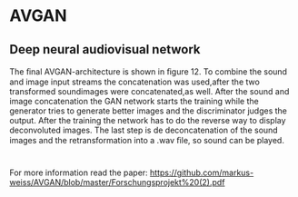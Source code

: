 # AVGAN
## Deep neural audiovisual network
 
 The ﬁnal AVGAN-architecture is shown in ﬁgure 12. To combine the sound and image input streams the concatenation was used,after the two transformed soundimages were concatenated,as well. After the sound and image concatenation the GAN network starts the training while the generator tries to generate better images and the discriminator judges the output. After the training the network has to do the reverse way to display deconvoluted images. The last step is de deconcatenation of the sound images and the retransformation into a .wav ﬁle, so sound can be played.

# 

For more information read the paper: https://github.com/markus-weiss/AVGAN/blob/master/Forschungsprojekt%20(2).pdf
